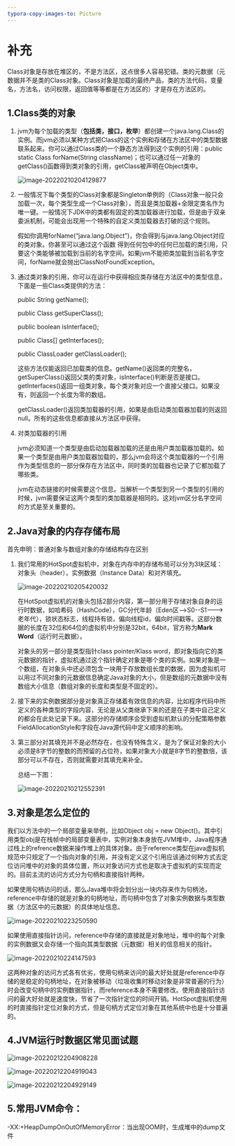```yaml
---
typora-copy-images-to: Picture
---
```


# 补充

Class对象是存放在堆区的，不是方法区，这点很多人容易犯错。类的元数据（元数据并不是类的Class对象。Class对象是加载的最终产品，类的方法代码，变量名，方法名，访问权限，返回值等等都是在方法区的）才是存在方法区的。

## 1.Class类的对象

1. jvm为每个加载的类型（**包括类，接口，枚举**）都创建一个java.lang.Class的实例。而jvm必须以某种方式把Class的这个实例和存储在方法区中的类型数据联系起来。你可以通过Class类的一个静态方法得到这个实例的引用：public static Class forName(String className)；也可以通过任一对象的getClass()函数得到类对象的引用，getClass被声明在Object类中。

   ![image-20220210204129877](F:\笔记\JVM\Picture\image-20220210204129877.png)

2. 一般情况下每个类型的Class对象都是Singleton单例的（Class对象一般只会加载一次，每个类型生成一个Class对象），而且是类加载器+全限定类名作为唯一键。一般情况下JDK中的类都有固定的类加载器进行加载，但是由于双亲委派机制，可能会出现用一个特殊的自定义类加载器去打破的这个规则。

   假如你调用forName(“java.lang.Object”)，你会得到与java.lang.Object对应的类对象。你甚至可以通过这个函数 得到任何包中的任何已加载的类引用，只要这个类能够被加载到当前的名字空间。如果jvm不能把类加载到当前名字空间，forName就会抛出ClassNotFoundException。

3. 通过类对象的引用，你可以在运行中获得相应类存储在方法区中的类型信息，下面是一些Class类提供的方法：

   public String getName();

   public Class getSuperClass();

   public boolean isInterface();

   public Class[] getInterfaces();

   public ClassLoader getClassLoader();

   这些方法仅能返回已加载类的信息。getName()返回类的完整名，getSuperClass()返回父类的类对象，isInterface()判断是否是接口。getInterfaces()返回一组类对象，每个类对象对应一个直接父接口。如果没有，则返回一个长度为零的数组。

   getClassLoader()返回类加载器的引用，如果是由启动类加载器加载的则返回null。所有的这些信息都直接从方法区中获得。
   
4. 对类加载器的引用

   jvm必须知道一个类型是由启动加载器加载的还是由用户类加载器加载的。如果一个类型是由用户类加载器加载的，那么jvm会将这个类加载器的一个引用作为类型信息的一部分保存在方法区中，同时类的加载器也记录了它都加载了哪些类。

   jvm在动态链接的时候需要这个信息。当解析一个类型到另一个类型的引用的时候，jvm需要保证这两个类型的类加载器是相同的。这对jvm区分名字空间的方式是至关重要的。



## 2.Java对象的内存存储布局

首先申明：普通对象与数组对象的存储结构存在区别

1. 我们常用的HotSpot虚拟机中，对象在内存中的存储布局可以分为3块区域：对象头（header），实例数据（Instance Data）和对齐填充。

   ![image-20220210205420032](F:\笔记\JVM\Picture\image-20220210205420032.png)

   在HotSpot虚拟机的对象头包括2部分内容，第一部分用于存储对象自身的运行时数据，如哈希码（HashCode），GC分代年龄（Eden区-->S0--S1--->老年代），锁状态标志，线程持有锁，偏向线程id，偏向时间戳等。这部分数据的长度在32位和64位的虚拟机中分别是32bit，64bit，官方称为**Mark Word**（运行时元数据）。

   对象头的另一部分是类型指针class pointer/Klass word，即对象指向它的类元数据的指针，虚拟机通过这个指针确定对象是哪个类的实例。如果对象是一个数组，在对象头中还必须包含一块用于存放数组长度的数据，因为虚拟机可以用过不同对象的元数据信息确定Java对象的大小，但是数组的元数据中没有数组大小信息（数组对象的长度和类型是不固定的）。

2. 接下来的实例数据部分是对象真正存储着有效信息的内容，比如程序代码中所定义的各种类型的字段内容，无论是从父类继承下来的还是在子类中自己定义的都会在此处记录下来。这部分的存储顺序会受到虚拟机默认的分配策略参数FieldAllocationStyle和字段在Java源代码中定义顺序的影响。

3. 第三部分对其填充并不是必然存在，也没有特殊含义，是为了保证对象的大小必须是8字节的整数的而预留的占位符，如果对象大小就是8字节的整数倍，该部分可以不存在，否则就需要对其填充来补全。

   总结一下图：

   ![image-20220210212552391](F:\笔记\JVM\Picture\image-20220210212552391.png)



## 3.对象是怎么定位的

我们以方法中的一个局部变量来举例，比如Object obj = new Object()。其中引用类型obj是在栈帧中的局部变量表中，实例对象本身放在JVM堆中，Java程序通过栈上的refrence数据来操作堆上的具体对象。由于reference类型在java虚拟机规范中只规定了一个指向对象的引用，并没有定义这个引用应该通过何种方式去定位访问堆中的对象的具体位置，所以对象访问方式也是取决于虚拟机的实现而定的。目前主流的访问方式分为句柄和直接指针两种。

如果使用句柄访问的话，那么Java堆中将会划分出一块内存来作为句柄池，reference中存储的就是对象的句柄地址，而句柄中包含了对象实例数据与类型数据（方法区中的元数据）的具体地址信息。

![image-20220210223250590](F:\笔记\JVM\Picture\image-20220210223250590.png)

如果使用直接指针访问，reference中存储的直接就是对象地址，堆中的每个对象的实例数据又会存储一个指向其类型数据（元数据）相关的信息相关的指针。

![image-20220210224147593](F:\笔记\JVM\Picture\image-20220210224147593.png)

这两种对象的访问方式各有优劣，使用句柄来访问的最大好处就是reference中存储的是稳定的句柄地址，在对象被移动（垃圾收集时移动对象是非常普遍的行为）时会改变句柄中的实例数据指针，而reference本身不需要修改。使用直接指针访问的最大好处就是速度快，节省了一次指针定位的时间开销。HotSpot虚拟机使用的时直接指针定位对象的方式，但是句柄方式定位对象在其他系统中也是十分普遍的。

## 4.JVM运行时数据区常见面试题

![image-20220212204908228](F:\笔记\JVM\Picture\image-20220212204908228.png)

![image-20220212204919043](F:\笔记\JVM\Picture\image-20220212204919043.png)

![image-20220212204929149](F:\笔记\JVM\Picture\image-20220212204929149.png)

## 5.常用JVM命令：

-XX:+HeapDumpOnOutOfMemoryError：当出现OOM时，生成堆中的dump文件





